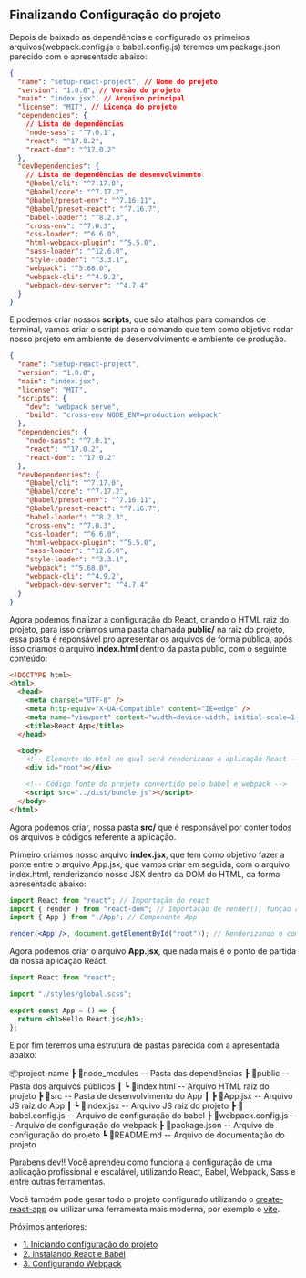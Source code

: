 ## Finalizando Configuração do projeto

Depois de baixado as dependências e configurado os primeiros arquivos(webpack.config.js e babel.config.js) teremos um package.json parecido com o apresentado abaixo:

```json
{
  "name": "setup-react-project", // Nome do projeto
  "version": "1.0.0", // Versão do projeto
  "main": "index.jsx", // Arquivo principal
  "license": "MIT", // Licença do projeto
  "dependencies": {
    // Lista de dependências
    "node-sass": "^7.0.1",
    "react": "^17.0.2",
    "react-dom": "^17.0.2"
  },
  "devDependencies": {
    // Lista de dependências de desenvolvimento
    "@babel/cli": "^7.17.0",
    "@babel/core": "^7.17.2",
    "@babel/preset-env": "^7.16.11",
    "@babel/preset-react": "^7.16.7",
    "babel-loader": "^8.2.3",
    "cross-env": "^7.0.3",
    "css-loader": "^6.6.0",
    "html-webpack-plugin": "^5.5.0",
    "sass-loader": "^12.6.0",
    "style-loader": "^3.3.1",
    "webpack": "^5.68.0",
    "webpack-cli": "^4.9.2",
    "webpack-dev-server": "^4.7.4"
  }
}
```

E podemos criar nossos **scripts**, que são atalhos para comandos de terminal, vamos criar o script para o comando que tem como objetivo rodar nosso projeto em ambiente de desenvolvimento e ambiente de produção.

```json
{
  "name": "setup-react-project",
  "version": "1.0.0",
  "main": "index.jsx",
  "license": "MIT",
  "scripts": {
    "dev": "webpack serve",
    "build": "cross-env NODE_ENV=production webpack"
  },
  "dependencies": {
    "node-sass": "^7.0.1",
    "react": "^17.0.2",
    "react-dom": "^17.0.2"
  },
  "devDependencies": {
    "@babel/cli": "^7.17.0",
    "@babel/core": "^7.17.2",
    "@babel/preset-env": "^7.16.11",
    "@babel/preset-react": "^7.16.7",
    "babel-loader": "^8.2.3",
    "cross-env": "^7.0.3",
    "css-loader": "^6.6.0",
    "html-webpack-plugin": "^5.5.0",
    "sass-loader": "^12.6.0",
    "style-loader": "^3.3.1",
    "webpack": "^5.68.0",
    "webpack-cli": "^4.9.2",
    "webpack-dev-server": "^4.7.4"
  }
}
```

Agora podemos finalizar a configuração do React, criando o HTML raiz do projeto, para isso criamos uma pasta chamada **public/** na raiz do projeto, essa pasta é reponsável pro apresentar os arquivos de forma pública, após isso criamos o arquivo **index.html** dentro da pasta public, com o seguinte conteúdo:

```html
<!DOCTYPE html>
<html>
  <head>
    <meta charset="UTF-8" />
    <meta http-equiv="X-UA-Compatible" content="IE=edge" />
    <meta name="viewport" content="width=device-width, initial-scale=1.0" />
    <title>React App</title>
  </head>

  <body>
    <!-- Elemento do html no qual será renderizado a aplicação React -->
    <div id="root"></div>

    <!-- Código fonte do projeto convertido pelo babel e webpack -->
    <script src="../dist/bundle.js"></script>
  </body>
</html>
```

Agora podemos criar, nossa pasta **src/** que é responsável por conter todos os arquivos e códigos referente a aplicação.

Primeiro criamos nosso arquivo **index.jsx**, que tem como objetivo fazer a ponte entre o arquivo App.jsx, que vamos criar em seguida, com o arquivo index.html, renderizando nosso JSX dentro da DOM do HTML, da forma apresentado abaixo:

```jsx
import React from "react"; // Importação do react
import { render } from "react-dom"; // Importação de render(), função responsável por renderizar componentes React como filho de um elemento HTML.
import { App } from "./App"; // Componente App

render(<App />, document.getElementById("root")); // Renderizando o componente App como filho do elemento HTML com o id root.
```

Agora podemos criar o arquivo **App.jsx**, que nada mais é o ponto de partida da nossa aplicação React.

```jsx
import React from "react";

import "./styles/global.scss";

export const App = () => {
  return <h1>Hello React.js</h1>;
};
```

E por fim teremos uma estrutura de pastas parecida com a apresentada abaixo:

📦project-name
┣ 📂node_modules -- Pasta das dependências
┣ 📂public -- Pasta dos arquivos públicos
┃ ┗ 📜index.html -- Arquivo HTML raiz do projeto
┣ 📂src -- Pasta de desenvolvimento do App
┃ ┣ 📜App.jsx -- Arquivo JS raiz do App
┃ ┗ 📜index.jsx -- Arquivo JS raiz do projeto
┣ 📜babel.config.js -- Arquivo de configuração do babel
┣ 📜webpack.config.js -- Arquivo de configuração do webpack
┣ 📜package.json -- Arquivo de configuração do projeto
┗ 📜README.md -- Arquivo de documentação do projeto

Parabens dev!! Você aprendeu como funciona a configuração de uma aplicação profissional e escalável, utilizando React, Babel, Webpack, Sass e entre outras ferramentas.

Você também pode gerar todo o projeto configurado utilizando o [create-react-app](https://github.com/facebook/create-react-app) ou utilizar uma ferramenta mais moderna, por exemplo o [vite](https://vitejs.dev/).

Próximos anteriores:

- [1. Iniciando configuração do projeto](/2.%20Pleno/Como%20configurar%20um%20projeto%20React/1.%20Iniciando%20configuração%20do%20projeto.md)
- [2. Instalando React e Babel](/2.%20Pleno/Como%20configurar%20um%20projeto%20React/2.%20Instalando%20React%20e%20Babel.md)
- [3. Configurando Webpack](/2.%20Pleno/Como%20configurar%20um%20projeto%20React/3.%20Configurando%20Webpack.md)
